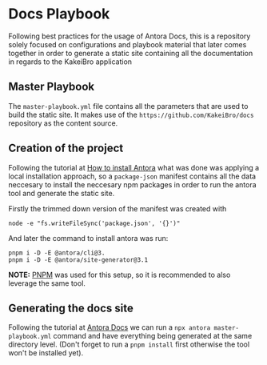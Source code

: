 # Docs Playbook

Following best practices for the usage of Antora Docs, this is a repository solely 
focused on configurations and playbook material that later comes together in order 
to generate a static site containing all the documentation in regards to the KakeiBro 
application

## Master Playbook

The `master-playbook.yml` file contains all the parameters that are used to build 
the static site. It makes use of the `https://github.com/KakeiBro/docs` repository 
as the content source.

## Creation of the project

Following the tutorial at [How to install Antora](https://docs.antora.org/antora/latest/install/install-antora/) 
what was done was applying a local installation approach, so a `package-json` manifest 
contains all the data neccesary to install the neccesary npm packages in order to 
run the antora tool and generate the static site.

Firstly the trimmed down version of the manifest was created with
````
node -e "fs.writeFileSync('package.json', '{}')"
````

And later the command to install antora was run:

````
pnpm i -D -E @antora/cli@3.
pnpm i -D -E @antora/site-generator@3.1
````

**NOTE:** [PNPM](https://pnpm.io/) was used for this setup, so it is recommended 
to also leverage the same tool.

## Generating the docs site

Following the tutorial at [Antora Docs](https://docs.antora.org/antora/latest/run-antora/) 
we can run a `npx antora master-playbook.yml` command and have everything being generated 
at the same directory level. (Don't forget to run a `pnpm install` first otherwise 
the tool won't be installed yet).
